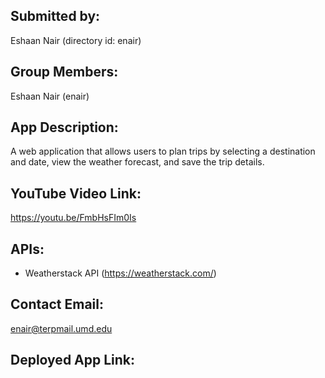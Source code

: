 ## Submitted by:
Eshaan Nair (directory id: enair)

## Group Members:
Eshaan Nair (enair)

## App Description:
A web application that allows users to plan trips by selecting a destination and date, view the weather forecast, and save the trip details.

## YouTube Video Link:
https://youtu.be/FmbHsFIm0Is

## APIs:
- Weatherstack API (https://weatherstack.com/)

## Contact Email:
enair@terpmail.umd.edu

## Deployed App Link:
